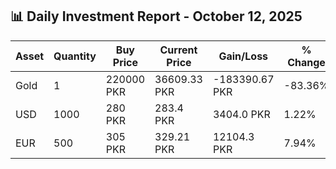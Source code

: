 ## 📊 Daily Investment Report - October 12, 2025

| Asset | Quantity | Buy Price | Current Price | Gain/Loss | % Change |
|-------|----------|-----------|----------------|------------|----------|
| Gold | 1 | 220000 PKR | 36609.33 PKR | -183390.67 PKR | -83.36% |
| USD | 1000 | 280 PKR | 283.4 PKR | 3404.0 PKR | 1.22% |
| EUR | 500 | 305 PKR | 329.21 PKR | 12104.3 PKR | 7.94% |
